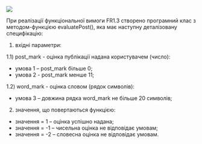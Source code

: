 ![](http://www.plantuml.com/plantuml/proxy?cache=no&src=https://raw.githubusercontent.com/oleksandrblazhko/ai202-baranyuk/laboratory-work-8/2-SoftwareDesign/2.8-TestCases/1-FR-Specification.puml)

При реалізації функціональної вимоги FR1.3 створено програмний клас з методом-функцією evaluatePost(), яка має наступну деталізовану специфікацію:

1) вхідні параметри:

1.1) post_mark - оцінка публікації надана користувачем (число):
- умова 1 – post_mark більше 0;
- умова 2 - post_mark менше 11; 

1.2) word_mark - оцінка словом (рядок символів):
- умова 3 – довжина рядка word_mark не більше 20 символів;

2) значення, що повертаються функцією:
- значення = 1 – оцінка успішно надана;
- значення = -1 – чисельна оцінка не відповідає умовам;
- значення = -2 – словесна оцінка не відповідає умовам.
